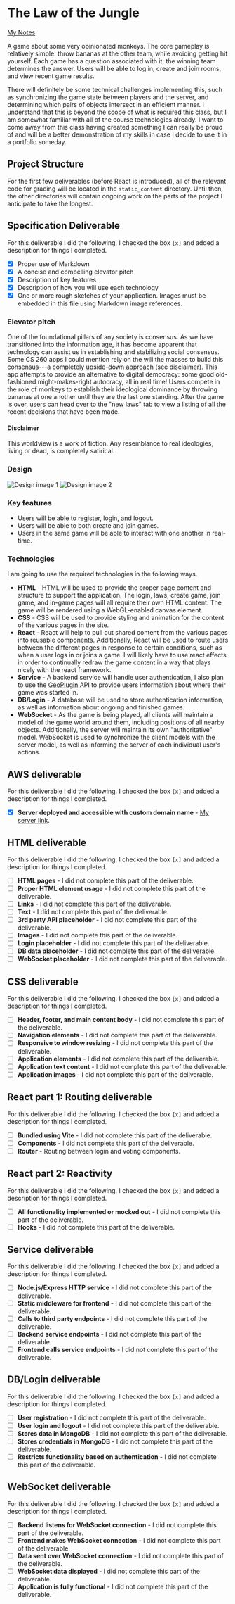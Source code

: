 # The Law of the Jungle

[My Notes](notes.md)

A game about some very opinionated monkeys.
The core gameplay is relatively simple: throw bananas at the other team, while avoiding getting hit yourself.
Each game has a question associated with it; the winning team determines the answer.
Users will be able to log in, create and join rooms, and view recent game results.

There will definitely be some technical challenges implementing this, such as synchronizing the game state between players and
the server, and determining which pairs of objects intersect in an efficient manner.
I understand that this is beyond the scope of what is required this class,
but I am somewhat familiar with all of the course technologies already.
I want to come away from this class having created something I can really be proud of
and will be a better demonstration of my skills in case I decide to use it in a portfolio someday.

## Project Structure

For the first few deliverables (before React is introduced), all of the relevant code for grading will be located in the `static_content` directory.
Until then, the other directories will contain ongoing work on the parts of the project I anticipate to take the longest.

## Specification Deliverable

For this deliverable I did the following. I checked the box `[x]` and added a description for things I completed.

- [x] Proper use of Markdown
- [x] A concise and compelling elevator pitch
- [x] Description of key features
- [x] Description of how you will use each technology
- [x] One or more rough sketches of your application. Images must be embedded in this file using Markdown image references.

### Elevator pitch

One of the foundational pillars of any society is consensus. As we have transitioned into the information age,
it has become apparent that technology can assist us in establishing and stabilizing social consensus.
Some CS 260 apps I could mention rely on the will the masses to build this consensus---a completely upside-down approach (see disclaimer).
This app attempts to provide an alternative to digital democracy: some good old-fashioned might-makes-right autocracy, all in real time!
Users compete in the role of monkeys to establish their ideological dominance by throwing bananas at one another until they are the last one standing.
After the game is over, users can head over to the "new laws" tab to view a listing of all the recent decisions that have been made.

#### Disclaimer

This worldview is a work of fiction. Any resemblance to real ideologies, living or dead, is completely satirical.

### Design

![Design image 1](design1.jpg)
![Design image 2](design2.jpg)

### Key features

- Users will be able to register, login, and logout.
- Users will be able to both create and join games.
- Users in the same game will be able to interact with one another in real-time.

### Technologies

I am going to use the required technologies in the following ways.

- **HTML** - HTML will be used to provide the proper page content and structure to support the application.
             The login, laws, create game, join game, and in-game pages will all require their own HTML content.
             The game will be rendered using a WebGL-enabled canvas element.
- **CSS** - CSS will be used to provide styling and animation for the content of the various pages in the site.
- **React** - React will help to pull out shared content from the various pages into reusable components.
              Additionally, React will be used to route users between the different pages
              in response to certain conditions, such as when a user logs in or joins a game.
              I will likely have to use react effects in order to continually redraw the game content
              in a way that plays nicely with the react framework.
- **Service** - A backend service will handle user authentication, 
                I also plan to use the [GeoPlugin](https://www.geoplugin.net) API to provide users 
                information about where their game was started in.
- **DB/Login** - A database will be used to store authentication information, as well as information about ongoing and finished games.
- **WebSocket** - As the game is being played, all clients will maintain a model of the game world around them, including positions of all nearby objects.
                  Additionally, the server will maintain its own "authoritative" model. WebSocket is used to synchronize the client models with the server model,
                  as well as informing the server of each individual user's actions.

## AWS deliverable

For this deliverable I did the following. I checked the box `[x]` and added a description for things I completed.

- [x] **Server deployed and accessible with custom domain name** - [My server link](https://startup.pizzasco.lol).

## HTML deliverable

For this deliverable I did the following. I checked the box `[x]` and added a description for things I completed.

- [ ] **HTML pages** - I did not complete this part of the deliverable.
- [ ] **Proper HTML element usage** - I did not complete this part of the deliverable.
- [ ] **Links** - I did not complete this part of the deliverable.
- [ ] **Text** - I did not complete this part of the deliverable.
- [ ] **3rd party API placeholder** - I did not complete this part of the deliverable.
- [ ] **Images** - I did not complete this part of the deliverable.
- [ ] **Login placeholder** - I did not complete this part of the deliverable.
- [ ] **DB data placeholder** - I did not complete this part of the deliverable.
- [ ] **WebSocket placeholder** - I did not complete this part of the deliverable.

## CSS deliverable

For this deliverable I did the following. I checked the box `[x]` and added a description for things I completed.

- [ ] **Header, footer, and main content body** - I did not complete this part of the deliverable.
- [ ] **Navigation elements** - I did not complete this part of the deliverable.
- [ ] **Responsive to window resizing** - I did not complete this part of the deliverable.
- [ ] **Application elements** - I did not complete this part of the deliverable.
- [ ] **Application text content** - I did not complete this part of the deliverable.
- [ ] **Application images** - I did not complete this part of the deliverable.

## React part 1: Routing deliverable

For this deliverable I did the following. I checked the box `[x]` and added a description for things I completed.

- [ ] **Bundled using Vite** - I did not complete this part of the deliverable.
- [ ] **Components** - I did not complete this part of the deliverable.
- [ ] **Router** - Routing between login and voting components.

## React part 2: Reactivity

For this deliverable I did the following. I checked the box `[x]` and added a description for things I completed.

- [ ] **All functionality implemented or mocked out** - I did not complete this part of the deliverable.
- [ ] **Hooks** - I did not complete this part of the deliverable.

## Service deliverable

For this deliverable I did the following. I checked the box `[x]` and added a description for things I completed.

- [ ] **Node.js/Express HTTP service** - I did not complete this part of the deliverable.
- [ ] **Static middleware for frontend** - I did not complete this part of the deliverable.
- [ ] **Calls to third party endpoints** - I did not complete this part of the deliverable.
- [ ] **Backend service endpoints** - I did not complete this part of the deliverable.
- [ ] **Frontend calls service endpoints** - I did not complete this part of the deliverable.

## DB/Login deliverable

For this deliverable I did the following. I checked the box `[x]` and added a description for things I completed.

- [ ] **User registration** - I did not complete this part of the deliverable.
- [ ] **User login and logout** - I did not complete this part of the deliverable.
- [ ] **Stores data in MongoDB** - I did not complete this part of the deliverable.
- [ ] **Stores credentials in MongoDB** - I did not complete this part of the deliverable.
- [ ] **Restricts functionality based on authentication** - I did not complete this part of the deliverable.

## WebSocket deliverable

For this deliverable I did the following. I checked the box `[x]` and added a description for things I completed.

- [ ] **Backend listens for WebSocket connection** - I did not complete this part of the deliverable.
- [ ] **Frontend makes WebSocket connection** - I did not complete this part of the deliverable.
- [ ] **Data sent over WebSocket connection** - I did not complete this part of the deliverable.
- [ ] **WebSocket data displayed** - I did not complete this part of the deliverable.
- [ ] **Application is fully functional** - I did not complete this part of the deliverable.

